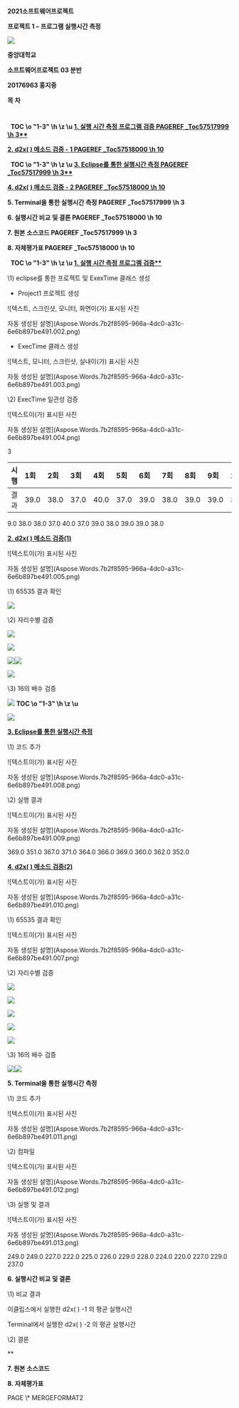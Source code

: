 ﻿**2021소프트웨어프로젝트**

**프로젝트 1 – 프로그램 실행시간 측정**



![](Aspose.Words.7b2f8595-966a-4dc0-a31c-6e6b897be491.001.jpeg)

**중앙대학교**

**소프트웨어프로젝트 03 분반**

**20176963 홍지중**

**목 차**
#
` `**TOC \o "1-3" \h \z \u [1.	실행 시간 측정 프로그램 검증	 PAGEREF _Toc57517999 \h 3**](#_Toc57517999)**

[**2.	d2x( ) 메소드 검증 - 1	 PAGEREF _Toc57518000 \h 10**](#_Toc57518000)

` `**TOC \o "1-3" \h \z \u [3.	Eclipse를 통한 실행시간 측정	 PAGEREF _Toc57517999 \h 3**](#_Toc57517999)**

[**4.	d2x( ) 메소드 검증  - 2	 PAGEREF _Toc57518000 \h 10**](#_Toc57518000)

**5.	Terminal을 통한 실행시간 측정	 PAGEREF \_Toc57517999 \h 3**

**6.	실행시간 비교 및 결론	 PAGEREF \_Toc57518000 \h 10**

**7.	원본 소스코드	 PAGEREF \_Toc57517999 \h 3**

**8.	자체평가표	 PAGEREF \_Toc57518000 \h 10**



` `**TOC \o "1-3" \h \z \u [1.	실행 시간 측정 프로그램 검증**](#_Toc57517999)**

\1) eclipse를 통한 프로젝트 및 ExexTime 클래스 생성

- Project1 프로젝트 생성

![텍스트, 스크린샷, 모니터, 화면이(가) 표시된 사진

자동 생성된 설명](Aspose.Words.7b2f8595-966a-4dc0-a31c-6e6b897be491.002.png)

- ExecTime 클래스 생성

![텍스트, 모니터, 스크린샷, 실내이(가) 표시된 사진

자동 생성된 설명](Aspose.Words.7b2f8595-966a-4dc0-a31c-6e6b897be491.003.png)

\2) ExecTime 일관성 검증

![텍스트이(가) 표시된 사진

자동 생성된 설명](Aspose.Words.7b2f8595-966a-4dc0-a31c-6e6b897be491.004.png)

3

|시행|1회|2회|3회|4회|5회|6회|7회|8회|9회|10회|평균|
| :- | :- | :- | :- | :- | :- | :- | :- | :- | :- | :- | :- |
|결과|39.0|38.0|37.0|40.0|37.0|39.0|38.0|39.0|39.0|38.0|38.4|
9.0 38.0 38.0 37.0 40.0 37.0 39.0 38.0 39.0 39.0 38.0

[**2.	d2x( ) 메소드 검증(1)**](#_Toc57518000)

![텍스트이(가) 표시된 사진

자동 생성된 설명](Aspose.Words.7b2f8595-966a-4dc0-a31c-6e6b897be491.005.png)

\1) 65535 결과 확인

![](Aspose.Words.7b2f8595-966a-4dc0-a31c-6e6b897be491.006.png)

\2) 자리수별 검증

![](Aspose.Words.7b2f8595-966a-4dc0-a31c-6e6b897be491.006.png)

![](Aspose.Words.7b2f8595-966a-4dc0-a31c-6e6b897be491.006.png)

![](Aspose.Words.7b2f8595-966a-4dc0-a31c-6e6b897be491.006.png)![](Aspose.Words.7b2f8595-966a-4dc0-a31c-6e6b897be491.006.png)

![](Aspose.Words.7b2f8595-966a-4dc0-a31c-6e6b897be491.007.png)


\3) 16의 배수 검증

![](Aspose.Words.7b2f8595-966a-4dc0-a31c-6e6b897be491.006.png) **TOC \o "1-3" \h \z \u** 

![](Aspose.Words.7b2f8595-966a-4dc0-a31c-6e6b897be491.006.png)

[**3.	Eclipse를 통한 실행시간 측정**](#_Toc57518000)

\1) 코드 추가

![텍스트이(가) 표시된 사진

자동 생성된 설명](Aspose.Words.7b2f8595-966a-4dc0-a31c-6e6b897be491.008.png)

\2) 실행 결과

![텍스트이(가) 표시된 사진

자동 생성된 설명](Aspose.Words.7b2f8595-966a-4dc0-a31c-6e6b897be491.009.png)

369.0 351.0 367.0 371.0 364.0 366.0 369.0 360.0 362.0 352.0

[**4.	d2x( ) 메소드 검증(2)**](#_Toc57517999) 

![텍스트이(가) 표시된 사진

자동 생성된 설명](Aspose.Words.7b2f8595-966a-4dc0-a31c-6e6b897be491.010.png)

\1) 65535 결과 확인

![텍스트이(가) 표시된 사진

자동 생성된 설명](Aspose.Words.7b2f8595-966a-4dc0-a31c-6e6b897be491.007.png)

\2) 자리수별 검증

![](Aspose.Words.7b2f8595-966a-4dc0-a31c-6e6b897be491.007.png)

![](Aspose.Words.7b2f8595-966a-4dc0-a31c-6e6b897be491.007.png)

![](Aspose.Words.7b2f8595-966a-4dc0-a31c-6e6b897be491.007.png)

![](Aspose.Words.7b2f8595-966a-4dc0-a31c-6e6b897be491.007.png)

![](Aspose.Words.7b2f8595-966a-4dc0-a31c-6e6b897be491.007.png)

\3) 16의 배수 검증

![](Aspose.Words.7b2f8595-966a-4dc0-a31c-6e6b897be491.007.png)![](Aspose.Words.7b2f8595-966a-4dc0-a31c-6e6b897be491.007.png)

**5.	Terminal을 통한 실행시간 측정**

\1) 코드 추가

![텍스트이(가) 표시된 사진

자동 생성된 설명](Aspose.Words.7b2f8595-966a-4dc0-a31c-6e6b897be491.011.png)

\2) 컴파일

![텍스트이(가) 표시된 사진

자동 생성된 설명](Aspose.Words.7b2f8595-966a-4dc0-a31c-6e6b897be491.012.png)

\3) 실행 및 결과

![텍스트이(가) 표시된 사진

자동 생성된 설명](Aspose.Words.7b2f8595-966a-4dc0-a31c-6e6b897be491.013.png)

249.0 249.0 227.0 222.0 225.0 226.0 229.0 228.0 224.0 220.0 227.0 229.0 237.0

**6.	실행시간 비교 및 결론**

\1) 비교 결과

이클립스에서 실행한 d2x( ) -1 의 평균 실행시간

Terminal에서 실행한 d2x( ) -2 의 평균 실행시간

\2) 결론


** 

**7. 원본 소스코드**

**8. 자체평가표** 

PAGE   \\* MERGEFORMAT2

